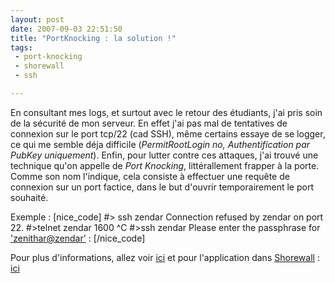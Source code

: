 ```yaml
---
layout: post
date: 2007-09-03 22:51:50
title: "PortKnocking : la solution !"
tags:
 - port-knocking
 - shorewall
 - ssh

---
```


En consultant mes logs, et surtout avec le retour des étudiants, j'ai pris soin de la sécurité de mon serveur. En effet j'ai pas mal de tentatives de connexion sur le port tcp/22 (cad SSH), même certains essaye de se logger, ce qui me semble déja difficile (_PermitRootLogin no, Authentification par PubKey uniquement_). Enfin, pour lutter contre ces attaques, j'ai trouvé une technique qu'on appelle de _Port Knocking_, littérallement frapper à la porte. Comme son nom l'indique, cela consiste à effectuer une requête de connexion sur un port factice, dans le but d'ouvrir temporairement le port souhaité.

Exemple :
[nice_code]
#> ssh zendar
Connection refused by zendar on port 22.
#>telnet zendar 1600
^C
#>ssh zendar
Please enter the passphrase for ['zenithar@zendar'](mailto:'zenithar@zendar') :
[/nice_code]

Pour plus d'informations, allez voir [ici](http://www-igm.univ-mlv.fr/~dr/XPOSE2004/killy/fonctionnement.html) et pour l'application dans [Shorewall](http://www.shorewall.net/) : [ici ](http://www.shorewall.net/PortKnocking.html)

